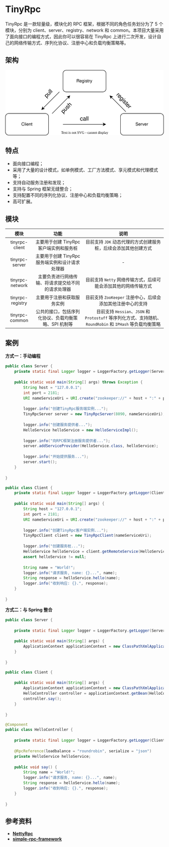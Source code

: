 # TinyRpc

TinyRpc 是一款轻量级，模块化的 RPC 框架，根据不同的角色任务划分为了 5 个模块，分别为 client、server、registry、network 和 common。本项目大量采用了面向接口的编程方式，因此你可以很容易在 TinyRpc 上进行二次开发，设计自己的网络传输方式、序列化协议、注册中心和负载均衡策略等。



## 架构

![registry](./img/registry.svg)



## 特点

- 面向接口编程；
- 采用了大量的设计模式，如单例模式、工厂方法模式、享元模式和代理模式等；
- 支持自动服务注册和发现；
- 支持与 Spring 框架无缝整合；
- 支持配置不同的序列化协议、注册中心和负载均衡策略；
- 高可扩展。



## 模块

|       模块       |                         功能                         |                             说明                             |
| :--------------: | :--------------------------------------------------: | :----------------------------------------------------------: |
|  tinyrpc-client  |       主要用于创建 TinyRpc 客户端实例和服务桩        | 目前支持 `JDK` 动态代理的方式创建服务桩，后续会添加其他创建方式 |
|  tinyrpc-server  |   主要用于创建 TinyRpc 服务端实例和设计请求处理器    |                              -                               |
| tinyrpc-network  |  主要负责进行网络传输、将请求提交给不同的请求处理器  | 目前支持 `Netty` 网络传输方式，后续可能会添加其他的网络传输方式 |
| tinyrpc-registry |              主要用于注册和获取服务实例              |   目前支持 `ZooKeeper` 注册中心，后续会添加其他注册中心的支持    |
|  tinyrpc-common  | 公共的接口，包括序列化协议、负载均衡策略、SPI 机制等 | 目前支持 `Hessian`、`JSON` 和 `Protostuff` 等序列化方式、支持随机、`RoundRobin` 和 `IPHash` 等负载均衡策略 |



## 案例

**方式一：手动编程**

```java
public class Server {
    private static final Logger logger = LoggerFactory.getLogger(Server.class);

    public static void main(String[] args) throws Exception {
        String host = "127.0.0.1";
        int port = 2181;
        URI nameServiceUri = URI.create("zookeeper://" + host + ":" + port);

        logger.info("创建TinyRpc服务端实例...");
        TinyRpcServer server = new TinyRpcServer(8090, nameServiceUri);

        logger.info("创建服务提供者...");
        HelloService helloService = new HelloServiceImpl();

        logger.info("向RPC框架注册服务提供者...");
        server.addServiceProvider(HelloService.class, helloService);

        logger.info("开始提供服务...");
        server.start();
    }

}
```

```java
public class Client {
    private static final Logger logger = LoggerFactory.getLogger(Client.class);

    public static void main(String[] args) {
        String host = "127.0.0.1";
        int port = 2181;
        URI nameServiceUri = URI.create("zookeeper://" + host + ":" + port);

        logger.info("创建TinyRpc客户端实例...");
        TinyRpcClient client = new TinyRpcClient(nameServiceUri);

        logger.info("创建服务桩...");
        HelloService helloService = client.getRemoteService(HelloService.class, new RoundRobinLoadBalancer(), new JsonSerializer());
        assert helloService != null;

        String name = "World!";
        logger.info("请求服务, name: {}...", name);
        String response = helloService.hello(name);
        logger.info("收到响应: {}.", response);
    }

}
```

**方式二：与 Spring 整合**

```java
public class Server {

    private static final Logger logger = LoggerFactory.getLogger(Server.class);

    public static void main(String[] args) {
        ApplicationContext applicationContext = new ClassPathXmlApplicationContext("spring-server.xml");
    }

}
```

```java
public class Client {

    public static void main(String[] args) {
        ApplicationContext applicationContext = new ClassPathXmlApplicationContext("spring-client.xml");
        HelloController controller = applicationContext.getBean(HelloController.class);
        controller.say();
    }

}
```

```java
@Component
public class HelloController {

    private static final Logger logger = LoggerFactory.getLogger(Client.class);

    @RpcReference(loadbalance = "roundrobin", serialize = "json")
    private HelloService helloService;

    public void say() {
        String name = "World!";
        logger.info("请求服务, name: {}...", name);
        String response = helloService.hello(name);
        logger.info("收到响应: {}.", response);
    }

}
```



## 参考资料

- **[NettyRpc](https://github.com/luxiaoxun/NettyRpc)**
- **[simple-rpc-framework](https://github.com/liyue2008/simple-rpc-framework)**
